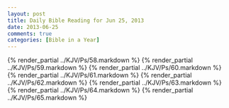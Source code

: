 ```yaml
---
layout: post
title: Daily Bible Reading for Jun 25, 2013
date: 2013-06-25
comments: true
categories: [Bible in a Year]
---
```

{% render_partial ../KJV/Ps/58.markdown %}
{% render_partial ../KJV/Ps/59.markdown %}
{% render_partial ../KJV/Ps/60.markdown %}
{% render_partial ../KJV/Ps/61.markdown %}
{% render_partial ../KJV/Ps/62.markdown %}
{% render_partial ../KJV/Ps/63.markdown %}
{% render_partial ../KJV/Ps/64.markdown %}
{% render_partial ../KJV/Ps/65.markdown %}
